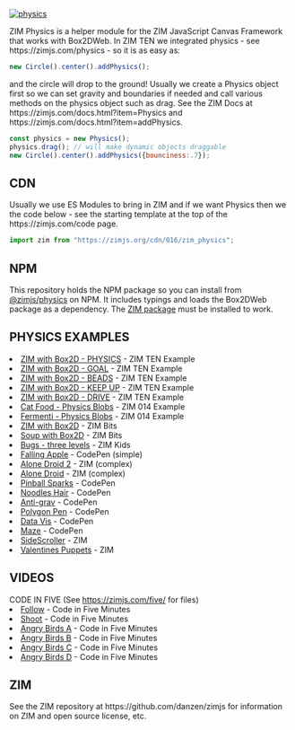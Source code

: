 
<a href="https://zimjs.com/physics" target=_blank>![physics](https://github.com/danzen/zim-physics/assets/380281/0380b4a2-9bc2-417a-98b9-31d9aaf73be6)</a>

<p>ZIM Physics is a helper module for the ZIM JavaScript Canvas Framework that works with Box2DWeb.  
In ZIM TEN we integrated physics - see https://zimjs.com/physics - so it is as easy as:</p>

```JavaScript
new Circle().center().addPhysics();
```

<p>and the circle will drop to the ground! Usually we create a Physics object first so we can set gravity and boundaries if needed and call various methods on the physics object such as drag.  See the ZIM Docs at https://zimjs.com/docs.html?item=Physics and https://zimjs.com/docs.html?item=addPhysics.
</p>

```JavaScript
const physics = new Physics();
physics.drag(); // will make dynamic objects draggable
new Circle().center().addPhysics({bounciness:.7}); 
```

<h2>CDN</h2>
Usually we use ES Modules to bring in ZIM and if we want Physics then we the code below - see the starting template at the top of the https://zimjs.com/code page.

```JavaScript
import zim from "https://zimjs.org/cdn/016/zim_physics";
```

<h2>NPM</h2>
This repository holds the NPM package so you can install from <a href=https://www.npmjs.com/package/@zimjs/physics target=node>@zimjs/physics</a> on NPM.  It includes typings and loads the Box2DWeb package as a dependency.  The <a href=https://www.npmjs.com/package/zimjs target=node>ZIM&nbsp;package</a> must be installed to work.

<h2>PHYSICS EXAMPLES</h2>

<li><a href="https://zimjs.com/physics/" target="b">ZIM with Box2D - PHYSICS</a> - ZIM TEN Example</li>
<li><a href="https://zimjs.com/physics/goal.html" target="b2">ZIM with Box2D - GOAL</a> - ZIM TEN Example</li>
<li><a href="https://zimjs.com/physics/beads.html" target="b3">ZIM with Box2D - BEADS</a> - ZIM TEN Example</li>
<li><a href="https://zimjs.com/physics/keepup.html" target="b4">ZIM with Box2D - KEEP UP</a> - ZIM TEN Example</li>
<li><a href="https://zimjs.com/physics/drive.html" target="b5">ZIM with Box2D - DRIVE</a> - ZIM TEN Example</li>
<li><a href="https://zimjs.com/014/cat.html" target="b5">Cat Food - Physics Blobs</a> - ZIM 014 Example</li>
<li><a href="https://zimjs.com/014/fermenti.html" target="b5">Fermenti - Physics Blobs</a> - ZIM 014 Example</li>
<li><a href="https://zimjs.com/bits/view/physics.html" target="b">ZIM with Box2D</a> - ZIM Bits</li>
<li><a href="https://zimjs.com/bits/view/physics2.html" target="b2">Soup with Box2D</a> - ZIM Bits</li>
<li><a href="https://zimjs.org/kids/bug_bounce.html" target="b">Bugs - three levels</a> - ZIM Kids</li>
<li><a href="https://codepen.io/danzen/pen/EMBQog" target="b">Falling Apple</a> - CodePen (simple)</li>
<li><a href="https://zimjs.com/droid2/index.html" target="b">Alone Droid 2</a> - ZIM (complex)</li>
<li><a href="https://zimjs.com/droid/" target="b">Alone Droid</a> - ZIM (complex)</li>
<li><a href="https://codepen.io/danzen/pen/dybQVoa" target="b">Pinball Sparks</a> - CodePen</li>
<li><a href="https://codepen.io/danzen/pen/agbbRv" target="b">Noodles Hair</a> - CodePen</li>
<li><a href="https://codepen.io/zimjs/pen/wboRbE" target="b">Anti-grav</a> - CodePen</li>
<li><a href="https://codepen.io/danzen/pen/gEbXVm" target="b">Polygon Pen</a> - CodePen</li>
<li><a href="https://codepen.io/danzen/pen/daJjpr" target="b">Data Vis</a> - CodePen</li>
<li><a href="https://codepen.io/danzen/pen/ROPxNQ" target="b">Maze</a> - CodePen</li>
<li><a href="https://zimjs.com/sidescroller" target="b">SideScroller</a> - ZIM</li>
<li><a href="https://zimjs.com/valentines/puppets.html" target="b">Valentines Puppets</a> - ZIM</li>


<h2>VIDEOS</h2>
CODE IN FIVE (See <a href="https://zimjs.com/five/" target="fm">https://zimjs.com/five/</a> for files)
<li><a href="https://www.youtube.com/watch?v=m7GYqgPE5Ik" target="fm">Follow</a> - Code in Five Minutes</li>
<li><a href="https://www.youtube.com/watch?v=LPJYULQd_h0" target="fm">Shoot</a> - Code in Five Minutes</li>
<li><a href="https://www.youtube.com/watch?v=ATfMF25i608" target="fm">Angry Birds A</a> - Code in Five Minutes</li>
<li><a href="https://www.youtube.com/watch?v=xe8k5ts-Ufk" target="fm">Angry Birds B</a> - Code in Five Minutes</li>
<li><a href="https://www.youtube.com/watch?v=NUHIniq6p3c" target="fm">Angry Birds C</a> - Code in Five Minutes</li>
<li><a href="https://www.youtube.com/watch?v=PFiP1SzBNFE" target="fm">Angry Birds D</a> - Code in Five Minutes</li>


<h2>ZIM</h2>
See the ZIM repository at https://github.com/danzen/zimjs for information on ZIM and open source license, etc.
